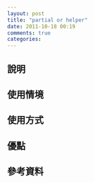 ```yaml
---
layout: post
title: "partial or helper"
date: 2011-10-18 00:19
comments: true
categories: 
---
```

## 說明
## 使用情境
## 使用方式
## 優點
## 參考資料
